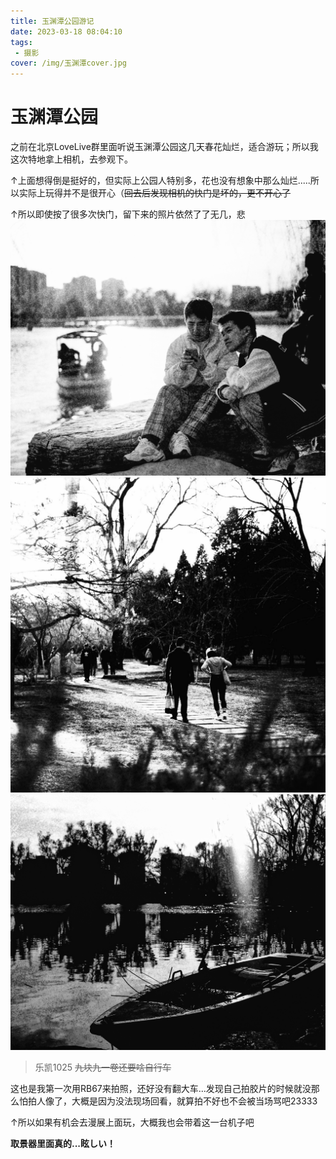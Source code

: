 ```yaml
---
title: 玉渊潭公园游记
date: 2023-03-18 08:04:10
tags: 
 - 摄影
cover: /img/玉渊潭cover.jpg
---
```

# 玉渊潭公园
之前在北京LoveLive群里面听说玉渊潭公园这几天春花灿烂，适合游玩；所以我这次特地拿上相机，去参观下。

↑上面想得倒是挺好的，但实际上公园人特别多，花也没有想象中那么灿烂.....所以实际上玩得并不是很开心（~~回去后发现相机的快门是坏的，更不开心了~~

↑所以即使按了很多次快门，留下来的照片依然了了无几，悲
![](/img/000003.jpg)
![](/img/000004copy.jpg)
![](/img/000008.jpg)
> 乐凯1025 ~~九块九一卷还要啥自行车~~

这也是我第一次用RB67来拍照，还好没有翻大车...发现自己拍胶片的时候就没那么怕拍人像了，大概是因为没法现场回看，就算拍不好也不会被当场骂吧23333

↑所以如果有机会去漫展上面玩，大概我也会带着这一台机子吧

**取景器里面真的...眩しい！**